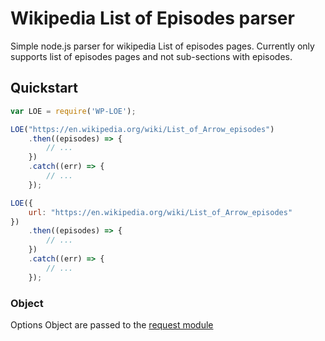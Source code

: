 # Wikipedia List of Episodes parser

Simple node.js parser for wikipedia List of episodes pages. Currently only supports list of episodes pages and not sub-sections with episodes.

## Quickstart
```js
var LOE = require('WP-LOE');

LOE("https://en.wikipedia.org/wiki/List_of_Arrow_episodes")
    .then((episodes) => {
        // ...
    })
    .catch((err) => {
        // ...
    });

LOE({
    url: "https://en.wikipedia.org/wiki/List_of_Arrow_episodes"
})
    .then((episodes) => {
        // ...
    })
    .catch((err) => {
        // ...
    });
```
### Object
Options Object are passed to the [request module](https://www.npmjs.com/package/request)
